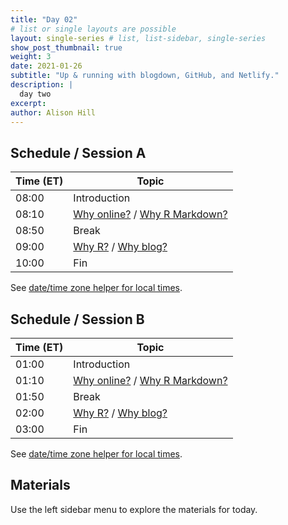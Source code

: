 ```yaml
---
title: "Day 02"
# list or single layouts are possible
layout: single-series # list, list-sidebar, single-series
show_post_thumbnail: true
weight: 3
date: 2021-01-26
subtitle: "Up & running with blogdown, GitHub, and Netlify."
description: |
  day two
excerpt: 
author: Alison Hill
---
```


## Schedule / Session A

| Time (ET) | Topic                         |
|-----------|-------------------------------|
| 08:00     | Introduction                  |
| 08:10     | [Why online?](01-github/) / [Why R Markdown?](02-postcards/) |
| 08:50     | Break                         |
| 09:00     | [Why R?](03-distill) / [Why blog?](04-blog)           |
| 10:00     | Fin                           |

See [date/time zone helper for local times](https://www.timeanddate.com/worldclock/fixedtime.html?iso=20210125T080000&p1=25).

## Schedule / Session B

| Time (ET) | Topic                         |
|-----------|-------------------------------|
| 01:00     | Introduction                  |
| 01:10     | [Why online?](01-github/) / [Why R Markdown?](02-postcards/) |
| 01:50     | Break                         |
| 02:00     | [Why R?](03-distill) / [Why blog?](04-blog)           |
| 03:00     | Fin                           |

See [date/time zone helper for local times](https://www.timeanddate.com/worldclock/fixedtime.html?iso=20210125T130000&p1=25).

## Materials

Use the left sidebar menu to explore the materials for today.
